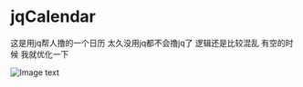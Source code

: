 # jqCalendar

这是用jq帮人撸的一个日历
太久没用jq都不会撸jq了
逻辑还是比较混乱 有空的时候 我就优化一下

![Image text](https://github.com/Herrengit/jqCalendar/blob/master/20181210163621.png)

